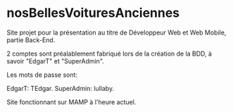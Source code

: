 # nosBellesVoituresAnciennes
Site projet pour la présentation au titre de Développeur Web et Web Mobile, partie Back-End.

2 comptes sont préalablement fabriqué lors de la création de la BDD, à savoir "EdgarT" et "SuperAdmin".

Les mots de passe sont:

EdgarT: TEdgar.
SuperAdmin: lullaby.

Site fonctionnant sur MAMP à l'heure actuel.
